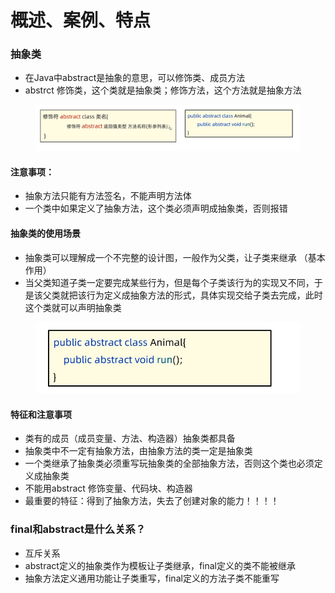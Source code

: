 # 概述、案例、特点

### 抽象类

* 在Java中abstract是抽象的意思，可以修饰类、成员方法
* abstrct 修饰类，这个类就是抽象类；修饰方法，这个方法就是抽象方法

<figure><img src="../.gitbook/assets/image (1) (5).png" alt=""><figcaption></figcaption></figure>

#### 注意事项：

* 抽象方法只能有方法签名，不能声明方法体
* 一个类中如果定义了抽象方法，这个类必须声明成抽象类，否则报错

#### 抽象类的使用场景

* 抽象类可以理解成一个不完整的设计图，一般作为父类，让子类来继承 （基本作用）
* 当父类知道子类一定要完成某些行为，但是每个子类该行为的实现又不同，于是该父类就把该行为定义成抽象方法的形式，具体实现交给子类去完成，此时这个类就可以声明抽象类

<figure><img src="../.gitbook/assets/image (11) (2).png" alt=""><figcaption></figcaption></figure>

#### 特征和注意事项

* 类有的成员（成员变量、方法、构造器）抽象类都具备
* 抽象类中不一定有抽象方法，由抽象方法的类一定是抽象类
* 一个类继承了抽象类必须重写玩抽象类的全部抽象方法，否则这个类也必须定义成抽象类
* 不能用abstract 修饰变量、代码块、构造器
* 最重要的特征：得到了抽象方法，失去了创建对象的能力！！！！

### final和abstract是什么关系？

* 互斥关系
* abstract定义的抽象类作为模板让子类继承，final定义的类不能被继承
* 抽象方法定义通用功能让子类重写，final定义的方法子类不能重写
